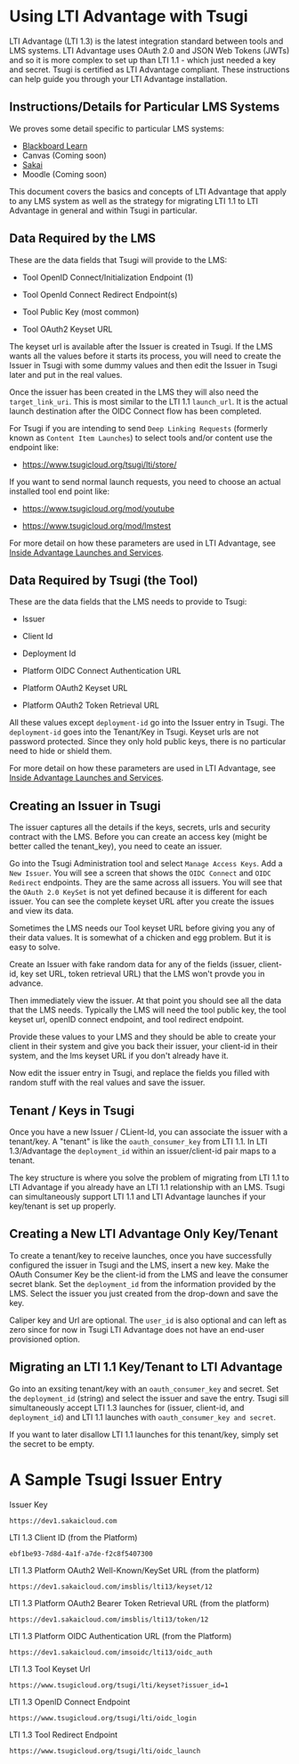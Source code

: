 Using LTI Advantage with Tsugi
==============================

LTI Advantage (LTI 1.3) is the latest integration standard between tools and
LMS systems.  LTI Advantage uses OAuth 2.0 and JSON Web Tokens (JWTs) and
so it is more complex to set up than LTI 1.1 - which just needed a key and
secret.  Tsugi is certified as LTI Advantage compliant.   These instructions
can help guide you through your LTI Advantage installation.

Instructions/Details for Particular LMS Systems
-----------------------------------------------

We proves some detail specific to particular LMS systems:

* <a href="ADVANTAGE_LEARN.md">Blackboard Learn</a>
* Canvas (Coming soon)
* <a href="ADVANTAGE_SAKAI.md">Sakai</a>
* Moodle (Coming soon)

This document covers the basics and concepts of LTI Advantage
that apply to any LMS system as well as the strategy for migrating
LTI 1.1 to LTI Advantage in general and within Tsugi in particular.

Data Required by the LMS
-------------------------

These are the data fields that Tsugi will provide to the LMS:

* Tool OpenID Connect/Initialization Endpoint (1)

* Tool OpenId Connect Redirect Endpoint(s)

* Tool Public Key (most common)

* Tool OAuth2 Keyset URL

The keyset url is available after the Issuer is
created in Tsugi.  If the LMS wants all the values before it starts its process,
you will need to create the Issuer in Tsugi with some dummy values and then edit
the Issuer in Tsugi later and put in the real values.

Once the issuer has been created in the LMS they will also need the `target_link_uri`.
This is most similar to the LTI 1.1 `launch_url`.   It is the actual launch destination
after the OIDC Connect flow has been completed.

For Tsugi if you are intending to send `Deep Linking Requests` (formerly known
as `Content Item Launches`) to select tools and/or content use the endpoint like:

* https://www.tsugicloud.org/tsugi/lti/store/

If you want to send normal launch requests, you need to choose an actual installed
tool end point like:

* https://www.tsugicloud.org/mod/youtube

* https://www.tsugicloud.org/mod/lmstest

For more detail on how these parameters are used in LTI Advantage, see
<a href="ADVANTAGE_INSIDE.md">Inside Advantage Launches and Services</a>.

Data Required by Tsugi (the Tool)
---------------------------------

These are the data fields that the LMS needs to provide to Tsugi:

* Issuer

* Client Id

* Deployment Id

* Platform OIDC Connect Authentication URL

* Platform OAuth2 Keyset URL

* Platform OAuth2 Token Retrieval URL

All these values except `deployment-id` go into the Issuer entry in Tsugi.
The `deployment-id` goes into the Tenant/Key in Tsugi.  Keyset urls are
not password protected.   Since they only hold public keys, there is
no particular need to hide or shield them.

For more detail on how these parameters are used in LTI Advantage, see
<a href="ADVANTAGE_INSIDE.md">Inside Advantage Launches and Services</a>.

Creating an Issuer in Tsugi
---------------------------

The issuer captures all the details if the keys, secrets, urls and security contract
with the LMS.   Before you can create an access key (might be better called the tenant\_key),
you need to ceate an issuer.

Go into the Tsugi Administration tool and select `Manage Access Keys`.  Add a `New Issuer`.
You will see a screen that shows the `OIDC Connect` and `OIDC Redirect` endpoints.  They
are the same across all issuers.  You will see that the `OAuth 2.0 KeySet` is not yet
defined because it is different for each issuer.  You can see the complete keyset URL
after you create the issues and view its data.

Sometimes the LMS needs our Tool keyset URL before giving you any of their
data values.  It is somewhat of a chicken and egg problem.  But it is easy to solve.

Create an Issuer with fake random data for any of the fields (issuer, client-id, key set URL,
token retrieval URL) that the LMS won't provde you in advance.  

Then immediately view the issuer.  At that point you should see all the data that
the LMS needs.  Typically the LMS will need the tool public key, the tool keyset url,
openID connect endpoint, and tool redirect endpoint.

Provide these values to your LMS and they should be able to create your client
in their system and give you back their issuer, your client-id in their system,
and the lms keyset URL if you don't already have it.

Now edit the issuer entry in Tsugi, and replace the fields you filled with random stuff
with the real values and save the issuer.

Tenant / Keys in Tsugi
----------------------

Once you have a new Issuer / CLient-Id, you can associate the issuer with a tenant/key.
A "tenant" is like the `oauth_consumer_key` from LTI 1.1.
In LTI 1.3/Advantage the `deployment_id` within an issuer/client-id pair maps to a tenant.

The key structure is where you solve the problem of migrating from LTI 1.1 to LTI Advantage
if you already have an LTI 1.1 relationship with an LMS.  Tsugi can simultaneously
support LTI 1.1 and LTI Advantage launches if your key/tenant is set up properly.

Creating a New LTI Advantage Only Key/Tenant
--------------------------------------------

To create a tenant/key to receive launches, once you have successfully configured the issuer in
Tsugi and the LMS, insert a new key.  Make the OAuth Consumer Key be the client-id from the LMS
and leave the consumer secret blank.  Set the `deployment_id` from the information provided
by the LMS.  Select the issuer you just created from the drop-down and save the key.

Caliper key and Url are optional.   The `user_id` is also optional and can left as zero
since for now in Tsugi LTI Advantage does not have an end-user provisioned option.

Migrating an LTI 1.1 Key/Tenant to LTI Advantage
------------------------------------------------

Go into an exsiting tenant/key with an `oauth_consumer_key` and secret.  Set the `deployment_id`
(string) and select the issuer and save the entry.  Tsugi sill simultaneously accept LTI 1.3 launches for
(issuer, client-id, and `deployment_id`) and LTI 1.1 launches with `oauth_consumer_key and secret`.

If you want to later disallow LTI 1.1 launches for this tenant/key, simply set the secret to be empty.

A Sample Tsugi Issuer Entry
===========================

Issuer Key

    https://dev1.sakaicloud.com

LTI 1.3 Client ID (from the Platform)

    ebf1be93-7d8d-4a1f-a7de-f2c8f5407300

LTI 1.3 Platform OAuth2 Well-Known/KeySet URL (from the platform)

    https://dev1.sakaicloud.com/imsblis/lti13/keyset/12

LTI 1.3 Platform OAuth2 Bearer Token Retrieval URL (from the platform)

    https://dev1.sakaicloud.com/imsblis/lti13/token/12

LTI 1.3 Platform OIDC Authentication URL (from the Platform)

    https://dev1.sakaicloud.com/imsoidc/lti13/oidc_auth

LTI 1.3 Tool Keyset Url

    https://www.tsugicloud.org/tsugi/lti/keyset?issuer_id=1

LTI 1.3 OpenID Connect Endpoint

    https://www.tsugicloud.org/tsugi/lti/oidc_login

LTI 1.3 Tool Redirect Endpoint

    https://www.tsugicloud.org/tsugi/lti/oidc_launch

